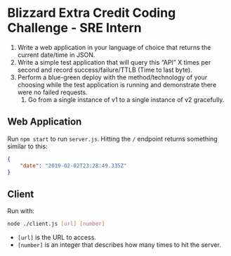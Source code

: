 # Blizzard Extra Credit Coding Challenge - SRE Intern

1. Write a web application in your language of choice that returns the current date/time in JSON.   
2. Write a simple test application that will query this “API” X times per second and record success/failure/TTLB (Time to last byte).
3. Perform a blue-green deploy with the method/technology of your choosing while the test application is running and demonstrate there were no failed requests.
    1. Go from a single instance of v1 to a single instance of v2 gracefully.

## Web Application

Run `npm start` to run `server.js`. Hitting the `/` endpoint returns something similar to this:

```json
{
    "date": "2019-02-02T23:28:49.335Z"
}
```

## Client

Run with:

```bash
node ./client.js [url] [number]
```

* `[url]` is the URL to access.
* `[number]` is an integer that describes how many times to hit the server.